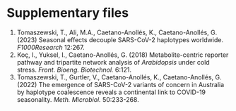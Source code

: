 # Supplementary files
1. Tomaszewski, T., Ali, M.A., Caetano-Anollés, K., Caetano-Anollés, G. (2023) Seasonal effects decouple SARS-CoV-2 haplotypes worldwide. _F1000Research_ 12:267.
2. Koç, I., Yuksel, I., Caetano-Anollés, G. (2018) Metabolite-centric reporter pathway and tripartite network analysis of _Arabidopsis_ under cold stress. _Front. Bioeng. Biotechnol._ 6:121.
3. Tomaszewski, T., Gurtler, V., Caetano-Anollés, K., Caetano-Anollés, G. (2022) The emergence of SARS-CoV-2 variants of concern in Australia by haplotype coalescence reveals a continental link to COVID-19 seasonality. _Meth. Microbiol._ 50:233-268.
